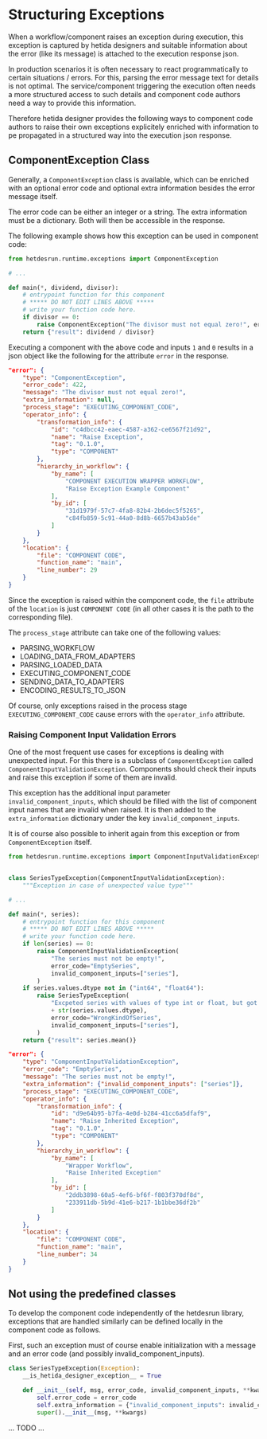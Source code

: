 # Structuring Exceptions

When a workflow/component raises an exception during execution, this exception is captured by hetida designers and suitable information about the error (like its message) is attached to the execution response json.

In production scenarios it is often necessary to react programmatically to certain situations / errors. For this, parsing the error message text for details is not optimal. The service/component triggering the execution often needs a more structured access to such details and component code authors need a way to provide this information.

Therefore hetida designer provides the following ways to component code authors to raise their own exceptions explicitely enriched with information to pe propagated in a structured way into the execution json response.

## ComponentException Class
Generally, a `ComponentException` class is available, which can be enriched with an optional error code and optional extra information besides the error message itself.

The error code can be either an integer or a string. The extra information must be a dictionary. Both will then be accessible in the response.

The following example shows how this exception can be used in component code:

```python
from hetdesrun.runtime.exceptions import ComponentException

# ...

def main(*, dividend, divisor):
    # entrypoint function for this component
    # ***** DO NOT EDIT LINES ABOVE *****
    # write your function code here.
    if divisor == 0:
        raise ComponentException("The divisor must not equal zero!", error_code=422)
    return {"result": dividend / divisor}
```

Executing a component with the above code and inputs `1` and `0` results in a json object like the following for the attribute `error` in the response.

```json
"error": {
    "type": "ComponentException",
    "error_code": 422,
    "message": "The divisor must not equal zero!",
    "extra_information": null,
    "process_stage": "EXECUTING_COMPONENT_CODE",
    "operator_info": {
        "transformation_info": {
            "id": "c4dbcc42-eaec-4587-a362-ce6567f21d92",
            "name": "Raise Exception",
            "tag": "0.1.0",
            "type": "COMPONENT"
        },
        "hierarchy_in_workflow": {
            "by_name": [
                "COMPONENT EXECUTION WRAPPER WORKFLOW",
                "Raise Exception Example Component"
            ],
            "by_id": [
                "31d1979f-57c7-4fa8-82b4-2b6dec5f5265",
                "c84fb859-5c91-44a0-8d8b-6657b43ab5de"
            ]
        }
    },
    "location": {
        "file": "COMPONENT CODE",
        "function_name": "main",
        "line_number": 29
    }
}
```

Since the exception is raised within the component code, the `file` attribute of the `location` is just `COMPONENT CODE` (in all other cases it is the path to the corresponding file).

The `process_stage` attribute can take one of the following values:
* PARSING_WORKFLOW
* LOADING_DATA_FROM_ADAPTERS
* PARSING_LOADED_DATA
* EXECUTING_COMPONENT_CODE
* SENDING_DATA_TO_ADAPTERS 
* ENCODING_RESULTS_TO_JSON

Of course, only exceptions raised in the process stage `EXECUTING_COMPONENT_CODE` cause errors with the `operator_info` attribute.

### Raising Component Input Validation Errors

One of the most frequent use cases for exceptions is dealing with unexpected input. For this there is a subclass of `ComponentException` called `ComponentInputValidationException`. Components should check their inputs and raise this exception if some of them are invalid.

This exception has the additional input parameter `invalid_component_inputs`, which should be filled with the list of component input names that are invalid when raised. It is then added to the `extra_information` dictionary under the key `invalid_component_inputs`.

It is of course also possible to inherit again from this exception or from `ComponentException` itself.

```python
from hetdesrun.runtime.exceptions import ComponentInputValidationException


class SeriesTypeException(ComponentInputValidationException):
    """Exception in case of unexpected value type"""

# ...

def main(*, series):
    # entrypoint function for this component
    # ***** DO NOT EDIT LINES ABOVE *****
    # write your function code here.
    if len(series) == 0:
        raise ComponentInputValidationException(
            "The series must not be empty!",
            error_code="EmptySeries",
            invalid_component_inputs=["series"],
        )
    if series.values.dtype not in ("int64", "float64"):
        raise SeriesTypeException(
            "Excpeted series with values of type int or float, but got type "
            + str(series.values.dtype),
            error_code="WrongKindOfSeries",
            invalid_component_inputs=["series"],
        )
    return {"result": series.mean()}
```

```json
"error": {
    "type": "ComponentInputValidationException",
    "error_code": "EmptySeries",
    "message": "The series must not be empty!",
    "extra_information": {"invalid_component_inputs": ["series"]},
    "process_stage": "EXECUTING_COMPONENT_CODE",
    "operator_info": {
        "transformation_info": {
            "id": "d9e64b95-b7fa-4e0d-b284-41cc6a5dfaf9",
            "name": "Raise Inherited Exception",
            "tag": "0.1.0",
            "type": "COMPONENT"
        },
        "hierarchy_in_workflow": {
            "by_name": [
                "Wrapper Workflow",
                "Raise Inherited Exception"
            ],
            "by_id": [
                "2ddb3898-60a5-4ef6-bf6f-f803f370df8d",
                "233911db-5b9d-41e6-b217-1b1bbe36df2b"
            ]
        }
    },
    "location": {
        "file": "COMPONENT CODE",
        "function_name": "main",
        "line_number": 34
    }
}
```

## Not using the predefined classes
To develop the component code independently of the hetdesrun library, exceptions that are handled similarly can be defined locally in the component code as follows.

First, such an exception must of course enable initialization with a message and an error code (and possibly invalid_component_inputs).

```python
class SeriesTypeException(Exception):
    __is_hetida_designer_exception__ = True

    def __init__(self, msg, error_code, invalid_component_inputs, **kwargs) -> None:
        self.error_code = error_code
        self.extra_information = {"invalid_component_inputs": invalid_component_inputs}
        super().__init__(msg, **kwargs)
```

... TODO ...
